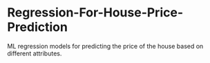# Regression-For-House-Price-Prediction
ML regression models for predicting the price of the house based on different attributes.
